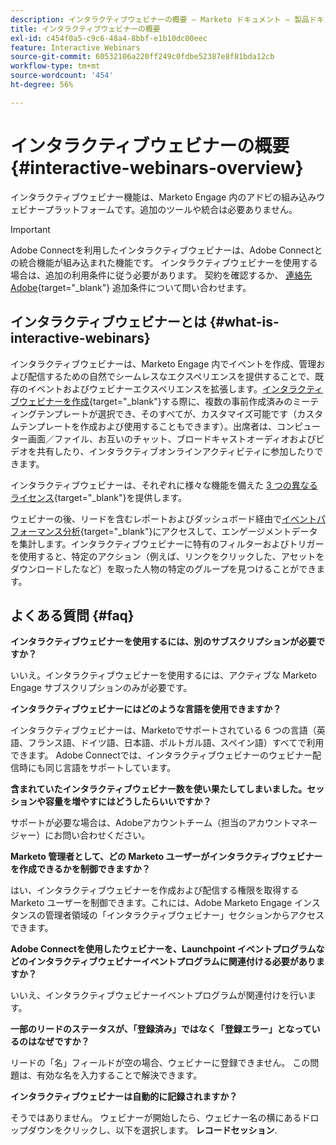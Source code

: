 ```yaml
---
description: インタラクティブウェビナーの概要 — Marketo ドキュメント — 製品ドキュメント
title: インタラクティブウェビナーの概要
exl-id: c454f0a5-c9c6-48a4-8bbf-e1b10dc00eec
feature: Interactive Webinars
source-git-commit: 60532106a220ff249c0fdbe52387e8f81bda12cb
workflow-type: tm+mt
source-wordcount: '454'
ht-degree: 56%

---
```


# インタラクティブウェビナーの概要 {#interactive-webinars-overview}

インタラクティブウェビナー機能は、Marketo Engage 内のアドビの組み込みウェビナープラットフォームです。追加のツールや統合は必要ありません。

>[!IMPORTANT]
>
>Adobe Connectを利用したインタラクティブウェビナーは、Adobe Connectとの統合機能が組み込まれた機能です。 インタラクティブウェビナーを使用する場合は、追加の利用条件に従う必要があります。 契約を確認するか、 [連絡先Adobe](https://nation.marketo.com/t5/support/ct-p/Support){target="_blank"} 追加条件について問い合わせます。

## インタラクティブウェビナーとは {#what-is-interactive-webinars}

インタラクティブウェビナーは、Marketo Engage 内でイベントを作成、管理および配信するための自然でシームレスなエクスペリエンスを提供することで、既存のイベントおよびウェビナーエクスペリエンスを拡張します。[インタラクティブウェビナーを作成](/help/marketo/product-docs/demand-generation/events/interactive-webinars/create-an-interactive-webinar.md){target="_blank"}する際に、複数の事前作成済みのミーティングテンプレートが選択でき、そのすべてが、カスタマイズ可能です（カスタムテンプレートを作成および使用することもできます）。出席者は、コンピューター画面／ファイル、お互いのチャット、ブロードキャストオーディオおよびビデオを共有したり、インタラクティブオンラインアクティビティに参加したりできます。

インタラクティブウェビナーは、それぞれに様々な機能を備えた [3 つの異なるライセンス](/help/marketo/product-docs/demand-generation/events/interactive-webinars/user-and-license-management.md){target="_blank"}を提供します。

ウェビナーの後、リードを含むレポートおよびダッシュボード経由で[イベントパフォーマンス分析](/help/marketo/product-docs/demand-generation/events/interactive-webinars/event-workflows.md){target="_blank"}にアクセスして、エンゲージメントデータを集計します。インタラクティブウェビナーに特有のフィルターおよびトリガーを使用すると、特定のアクション（例えば、リンクをクリックした、アセットをダウンロードしたなど）を取った人物の特定のグループを見つけることができます。

## よくある質問 {#faq}

**インタラクティブウェビナーを使用するには、別のサブスクリプションが必要ですか？**

いいえ。インタラクティブウェビナーを使用するには、アクティブな Marketo Engage サブスクリプションのみが必要です。

**インタラクティブウェビナーにはどのような言語を使用できますか？**

インタラクティブウェビナーは、Marketoでサポートされている 6 つの言語（英語、フランス語、ドイツ語、日本語、ポルトガル語、スペイン語）すべてで利用できます。 Adobe Connectでは、インタラクティブウェビナーのウェビナー配信時にも同じ言語をサポートしています。

**含まれていたインタラクティブウェビナー数を使い果たしてしまいました。セッションや容量を増やすにはどうしたらいいですか？**

サポートが必要な場合は、Adobeアカウントチーム（担当のアカウントマネージャー）にお問い合わせください。

**Marketo 管理者として、どの Marketo ユーザーがインタラクティブウェビナーを作成できるかを制御できますか？**

はい、インタラクティブウェビナーを作成および配信する権限を取得する Marketo ユーザーを制御できます。これには、Adobe Marketo Engage インスタンスの管理者領域の「インタラクティブウェビナー」セクションからアクセスできます。

**Adobe Connectを使用したウェビナーを、Launchpoint イベントプログラムなどのインタラクティブウェビナーイベントプログラムに関連付ける必要がありますか？**

いいえ、インタラクティブウェビナーイベントプログラムが関連付けを行います。

**一部のリードのステータスが、「登録済み」ではなく「登録エラー」となっているのはなぜですか？**

リードの「名」フィールドが空の場合、ウェビナーに登録できません。 この問題は、有効な名を入力することで解決できます。

**インタラクティブウェビナーは自動的に記録されますか？**

そうではありません。 ウェビナーが開始したら、ウェビナー名の横にあるドロップダウンをクリックし、以下を選択します。 **レコードセッション**.
